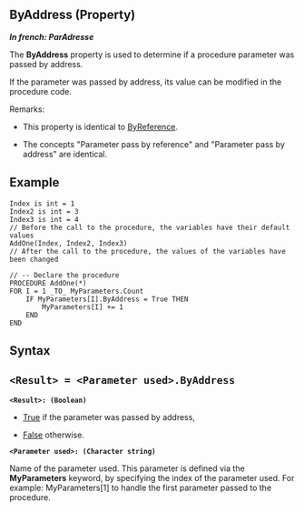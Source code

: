 


## ByAddress (Property)

***In french: ParAdresse***
	



<a name="XUse"></a>
<a name="Use"></a>
<a name="description"></a>
The **ByAddress** property is used to determine if a procedure parameter was passed by address.

If the parameter was passed by address, its value can be modified in the procedure code.

Remarks: 

- This property is identical to [ByReference](../Proprietes/1000024379.md).

- The concepts "Parameter pass by reference" and "Parameter pass by address" are identical.





<a name="Example1"></a>
<a name="sample_code"></a>

## Example


```wl
Index is int = 1
Index2 is int = 3
Index3 is int = 4
// Before the call to the procedure, the variables have their default values
AddOne(Index, Index2, Index3)
// After the call to the procedure, the values of the variables have been changed
```

```wl
// -- Declare the procedure
PROCEDURE AddOne(*)
FOR I = 1 _TO_ MyParameters.Count
	IF MyParameters[I].ByAddress = True THEN
		MyParameters[I] += 1
	END
END
```

<a name="XSYNTAX"></a>
<a name="SYNTAX1"></a>

## Syntax

`<Result> = <Parameter used>.ByAddress`
---

**`<Result>: (Boolean)`**



- <u><u><u><u>True</u></u></u></u> if the parameter was passed by address, 

- <u><u><u><u>False</u></u></u></u> otherwise.




**`<Parameter used>: (Character string)`**

Name of the parameter used. This parameter is defined via the **MyParameters** keyword, by specifying the index of the parameter used. For example: MyParameters[1] to handle the first parameter passed to the procedure.  




